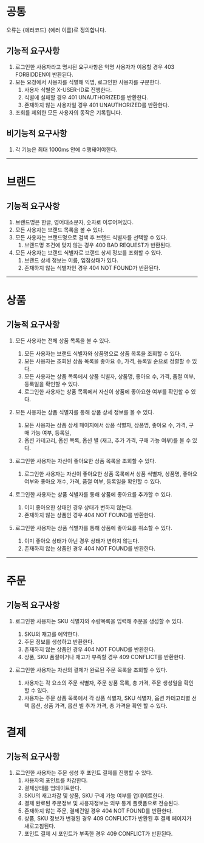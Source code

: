 # 공통

오류는 {에러코드} {에러 이름}로 정의합니다.

## 기능적 요구사항
1. 로그인한 사용자라고 명시된 요구사항은 익명 사용자가 이용할 경우 403 FORBIDDEN이 반환된다.
2. 모든 요청에서 사용자를 식별해 익명, 로그인한 사용자를 구분한다.
   1. 사용자 식별은 X-USER-ID로 진행한다.
   2. 식별에 실패할 경우 401 UNAUTHORIZED를 반환한다.
   3. 존재하지 않는 사용자일 경우 401 UNAUTHORIZED를 반환한다. 
3. 조회를 제외한 모든 사용자의 동작은 기록됩니다.

## 비기능적 요구사항
1. 각 기능은 최대 1000ms 안에 수행돼어야한다.

---
# 브랜드

## 기능적 요구사항

1. 브랜드명은 한글, 영어대소문자, 숫자로 이루어져있다.
2. 모든 사용자는 브랜드 목록을 볼 수 있다.
3. 모든 사용자는 브랜드명으로 검색 후 브랜드 식별자를 선택할 수 있다.
    1. 브랜드명 조건에 맞지 않는 경우 400 BAD REQUEST가 반환된다.
4. 모든 사용자는 브랜드 식별자로 브랜드 상세 정보를 조회할 수 있다.
   1. 브랜드 상세 정보는 이름, 입점상태가 있다.
   2. 존재하지 않는 식별자인 경우 404 NOT FOUND가 반환된다.
---

# 상품

## 기능적 요구사항

1. 모든 사용자는 전체 상품 목록을 볼 수 있다.
    1. 모든 사용자는 브랜드 식별자와 상품명으로 상품 목록을 조회할 수 있다.
    2. 모든 사용자는 조회된 상품 목록을 좋아요 수, 가격, 등록일 순으로 정렬할 수 있다.
    3. 모든 사용자는 상품 목록에서 상품 식별자, 상품명, 좋아요 수, 가격, 품절 여부, 등록일을 확인할 수 있다.
    4. 로그인한 사용자는 상품 목록에서 자신이 상품에 좋아요한 여부를 확인할 수 있다.

2. 모든 사용자는 상품 식별자를 통해 상품 상세 정보를 볼 수 있다.
   1. 모든 사용자는 상품 상세 페이지에서 상품 식별자, 상품명, 좋아요 수, 가격, 구매 가능 여부, 등록일,
   2. 옵션 카테고리, 옵션 목록, 옵션 별 (재고, 추가 가격, 구매 가능 여부)를 볼 수 있다.
   
3. 로그인한 사용자는 자신이 좋아요한 상품 목록을 조회할 수 있다.
    1. 로그인한 사용자는 자신이 좋아요한 상품 목록에서 상품 식별자, 상품명, 좋아요 여부와 좋아요 개수, 가격, 품절 여부, 등록일을 확인할 수 있다.

4. 로그인한 사용자는 상품 식별자를 통해 상품에 좋아요를 추가할 수 있다.
    1. 이미 좋아요한 상태인 경우 상태가 변하지 않는다.
    2. 존재하지 않는 상품인 경우 404 NOT FOUND를 반환한다.

5. 로그인한 사용자는 상품 식별자를 통해 상품에 좋아요를 취소할 수 있다.
    1. 이미 좋아요 상태가 아닌 경우 상태가 변하지 않는다.
    2. 존재하지 않는 상품인 경우 404 NOT FOUND를 반환한다.
---
# 주문

## 기능적 요구사항

1. 로그인한 사용자는 SKU 식별자와 수량목록을 입력해 주문을 생성할 수 있다.
   1. SKU의 재고를 예약한다.
   2. 주문 정보를 생성하고 반환한다.
   3. 존재하지 않는 상품인 경우 404 NOT FOUND를 반환한다.
   4. 상품, SKU 품절이거나 재고가 부족할 경우 409 CONFLICT를 반환한다.

2. 로그인한 사용자는 자신의 결제가 완료된 주문 목록을 조회할 수 있다. 
   1. 사용자는 각 요소의 주문 식별자, 주문 상품 목록, 총 가격, 주문 생성일을 확인할 수 있다.
   2. 사용자는 주문 상품 목록에서 각 상품 식별자, SKU 식별자, 옵션 카테고리별 선택 옵션, 상품 가격, 옵션 별 추가 가격, 총 가격을 확인 할 수 있다.

# 결제

## 기능적 요구사항
1. 로그인한 사용자는 주문 생성 후 포인트 결제를 진행할 수 있다.
   1. 사용자의 포인트를 차감한다.
   2. 결제상태를 업데이트한다.
   3. SKU의 재고차감 및 상품, SKU 구매 가능 여부를 업데이트한다.
   4. 결제 완료된 주문정보 및 사용자정보는 외부 통계 플랫폼으로 전송된다.
   5. 존재하지 않는 주문, 결제건일 경우 404 NOT FOUND를 반환한다.
   6. 상품, SKU 정보가 변경된 경우 409 CONFLICT가 반환된 후 결제 페이지가 새로고침된다.
   7. 포인트 결제 시 포인트가 부족한 경우 409 CONFLICT가 반환된다.
